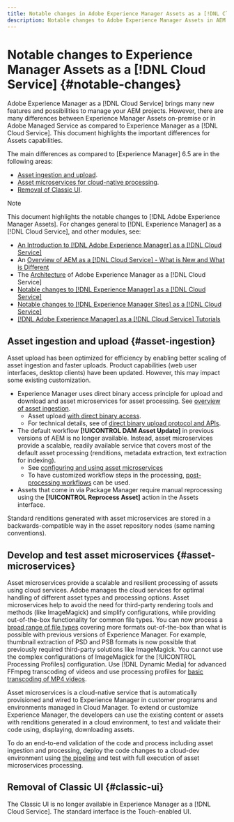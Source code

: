 ```yaml
---
title: Notable changes in Adobe Experience Manager Assets as a [!DNL Cloud Service]
description: Notable changes to Adobe Experience Manager Assets in AEM [!DNL Cloud Service] as compared to Adobe Experience Manager 6.5.
---
```


# Notable changes to Experience Manager Assets as a [!DNL Cloud Service] {#notable-changes}

Adobe Experience Manager as a [!DNL Cloud Service] brings many new features and possibilities to manage your AEM projects. However, there are many differences between Experience Manager Assets on-premise or in Adobe Managed Service as compared to Experience Manager as a [!DNL Cloud Service]. This document highlights the important differences for Assets capabilities.

The main differences as compared to [Experience Manager] 6.5 are in the following areas:

* [Asset ingestion and upload](#asset-ingestion).
* [Asset microservices for cloud-native processing](#asset-microservices).
* [Removal of Classic UI](#classic-ui).

>[!NOTE]
>
>This document highlights the notable changes to [!DNL Adobe Experience Manager Assets]. For changes general to [!DNL Experience Manager] as a [!DNL Cloud Service], and other modules, see:
>
>* [An Introduction to [!DNL Adobe Experience Manager] as a [!DNL Cloud Service]](/help/overview/introduction.md)
>* An [Overview of AEM as a [!DNL Cloud Service] - What is New and What is Different](/help/overview/what-is-new-and-different.md)
>* The [Architecture](/help/core-concepts/architecture.md) of Adobe Experience Manager as a [!DNL Cloud Service]
>* [Notable changes to [!DNL Experience Manager] as a [!DNL Cloud Service]](/help/release-notes/aem-cloud-changes.md)
>* [Notable changes to [!DNL Experience Manager Sites] as a [!DNL Cloud Service]](/help/sites-cloud/sites-cloud-changes.md)
>* [[!DNL Adobe Experience Manager] as a [!DNL Cloud Service] Tutorials](https://experienceleague.adobe.com/docs/experience-manager-learn/cloud-service/overview.html)

## Asset ingestion and upload {#asset-ingestion}

Asset upload has been optimized for efficiency by enabling better scaling of asset ingestion and faster uploads. Product capabilities (web user interfaces, desktop clients) have been updated. However, this may impact some existing customization.

* Experience Manager uses direct binary access principle for upload and download and asset microservices for asset processing. See [overview of asset ingestion](/help/assets/asset-microservices-overview.md).
  * Asset upload [with direct binary access](/help/assets/asset-microservices-overview.md#asset-upload-with-direct-binary-access).
  * For technical details, see  of [direct binary upload protocol and APIs](/help/assets/developer-reference-material-apis.md#upload-binary).
* The default workflow **[!UICONTROL DAM Asset Update]** in previous versions of AEM is no longer available. Instead, asset microservices provide a scalable, readily available service that covers most of the default asset processing (renditions, metadata extraction, text extraction for indexing).
  * See [configuring and using asset microservices](/help/assets/asset-microservices-configure-and-use.md)
  * To have customized workflow steps in the processing, [post-processing workflows](/help/assets/asset-microservices-configure-and-use.md#post-processing-workflows) can be used.
* Assets that come in via Package Manager require manual reprocessing using the **[!UICONTROL Reprocess Asset]** action in the Assets interface.

Standard renditions generated with asset microservices are stored in a backwards-compatible way in the asset repository nodes (same naming conventions).

## Develop and test asset microservices {#asset-microservices}

Asset microservices provide a scalable and resilient processing of assets using cloud services. Adobe manages the cloud services for optimal handling of different asset types and processing options. Asset microservices help to avoid the need for third-party rendering tools and methods (like ImageMagick) and simplify configurations, while providing out-of-the-box functionality for common file types. You can now process a [broad range of file types](/help/assets/file-format-support.md) covering more formats out-of-the-box than what is possible with previous versions of Experience Manager. For example, thumbnail extraction of PSD and PSB formats is now possible that previously required third-party solutions like ImageMagick. You cannot use the complex configurations of ImageMagick for the [!UICONTROL Processing Profiles] configuration. Use [!DNL Dynamic Media] for advanced FFmpeg transcoding of videos and use processing profiles for [basic transcoding of MP4 videos](/help/assets/manage-video-assets.md#transcode-video).

Asset microservices is a cloud-native service that is automatically provisioned and wired to Experience Manager in customer programs and environments managed in Cloud Manager. To extend or customize Experience Manager, the developers can use the existing content or assets with renditions generated in a cloud environment, to test and validate their code using, displaying, downloading assets.

To do an end-to-end validation of the code and process including asset ingestion and processing, deploy the code changes to a cloud-dev environment using [the pipeline](/help/implementing/cloud-manager/configure-pipeline.md) and test with full execution of asset microservices processing.

## Removal of Classic UI {#classic-ui}

The Classic UI is no longer available in Experience Manager as a [!DNL Cloud Service]. The standard interface is the Touch-enabled UI.
